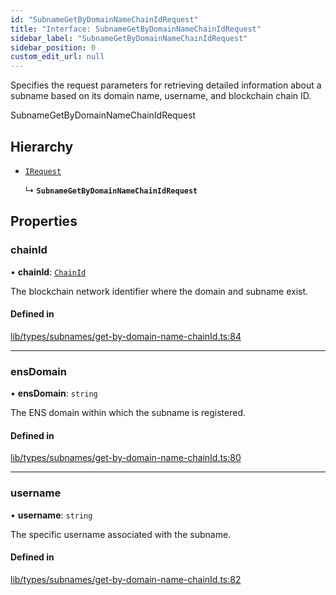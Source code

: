 ```yaml
---
id: "SubnameGetByDomainNameChainIdRequest"
title: "Interface: SubnameGetByDomainNameChainIdRequest"
sidebar_label: "SubnameGetByDomainNameChainIdRequest"
sidebar_position: 0
custom_edit_url: null
---
```


Specifies the request parameters for retrieving detailed information about a subname based on its domain name, username, and blockchain chain ID.

 SubnameGetByDomainNameChainIdRequest

## Hierarchy

- [`IRequest`](IRequest.md)

  ↳ **`SubnameGetByDomainNameChainIdRequest`**

## Properties

### chainId

• **chainId**: [`ChainId`](../modules.md#chainid)

The blockchain network identifier where the domain and subname exist.

#### Defined in

[lib/types/subnames/get-by-domain-name-chainId.ts:84](https://github.com/JustaName-id/JustaName-sdk/blob/4ff9084/packages/@justaname.id/sdk/src/lib/types/subnames/get-by-domain-name-chainId.ts#L84)

___

### ensDomain

• **ensDomain**: `string`

The ENS domain within which the subname is registered.

#### Defined in

[lib/types/subnames/get-by-domain-name-chainId.ts:80](https://github.com/JustaName-id/JustaName-sdk/blob/4ff9084/packages/@justaname.id/sdk/src/lib/types/subnames/get-by-domain-name-chainId.ts#L80)

___

### username

• **username**: `string`

The specific username associated with the subname.

#### Defined in

[lib/types/subnames/get-by-domain-name-chainId.ts:82](https://github.com/JustaName-id/JustaName-sdk/blob/4ff9084/packages/@justaname.id/sdk/src/lib/types/subnames/get-by-domain-name-chainId.ts#L82)
